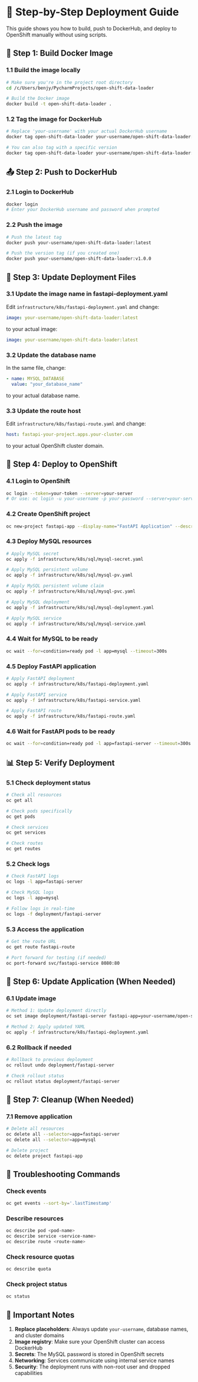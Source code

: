 # 🚀 Step-by-Step Deployment Guide

This guide shows you how to build, push to DockerHub, and deploy to OpenShift manually without using scripts.

## 🐳 Step 1: Build Docker Image

### 1.1 Build the image locally
```bash
# Make sure you're in the project root directory
cd /c/Users/benjy/PycharmProjects/open-shift-data-loader

# Build the Docker image
docker build -t open-shift-data-loader .
```

### 1.2 Tag the image for DockerHub
```bash
# Replace 'your-username' with your actual DockerHub username
docker tag open-shift-data-loader your-username/open-shift-data-loader:latest

# You can also tag with a specific version
docker tag open-shift-data-loader your-username/open-shift-data-loader:v1.0.0
```

## 📤 Step 2: Push to DockerHub

### 2.1 Login to DockerHub
```bash
docker login
# Enter your DockerHub username and password when prompted
```

### 2.2 Push the image
```bash
# Push the latest tag
docker push your-username/open-shift-data-loader:latest

# Push the version tag (if you created one)
docker push your-username/open-shift-data-loader:v1.0.0
```

## 🔧 Step 3: Update Deployment Files

### 3.1 Update the image name in fastapi-deployment.yaml
Edit `infrastructure/k8s/fastapi-deployment.yaml` and change:
```yaml
image: your-username/open-shift-data-loader:latest
```
to your actual image:
```yaml
image: your-username/open-shift-data-loader:latest
```

### 3.2 Update the database name
In the same file, change:
```yaml
- name: MYSQL_DATABASE
  value: "your_database_name"
```
to your actual database name.

### 3.3 Update the route host
Edit `infrastructure/k8s/fastapi-route.yaml` and change:
```yaml
host: fastapi-your-project.apps.your-cluster.com
```
to your actual OpenShift cluster domain.

## 🚀 Step 4: Deploy to OpenShift

### 4.1 Login to OpenShift
```bash
oc login --token=your-token --server=your-server
# Or use: oc login -u your-username -p your-password --server=your-server
```

### 4.2 Create OpenShift project
```bash
oc new-project fastapi-app --display-name="FastAPI Application" --description="FastAPI server with MySQL backend"
```

### 4.3 Deploy MySQL resources
```bash
# Apply MySQL secret
oc apply -f infrastructure/k8s/sql/mysql-secret.yaml

# Apply MySQL persistent volume
oc apply -f infrastructure/k8s/sql/mysql-pv.yaml

# Apply MySQL persistent volume claim
oc apply -f infrastructure/k8s/sql/mysql-pvc.yaml

# Apply MySQL deployment
oc apply -f infrastructure/k8s/sql/mysql-deployment.yaml

# Apply MySQL service
oc apply -f infrastructure/k8s/sql/mysql-service.yaml
```

### 4.4 Wait for MySQL to be ready
```bash
oc wait --for=condition=ready pod -l app=mysql --timeout=300s
```

### 4.5 Deploy FastAPI application
```bash
# Apply FastAPI deployment
oc apply -f infrastructure/k8s/fastapi-deployment.yaml

# Apply FastAPI service
oc apply -f infrastructure/k8s/fastapi-service.yaml

# Apply FastAPI route
oc apply -f infrastructure/k8s/fastapi-route.yaml
```

### 4.6 Wait for FastAPI pods to be ready
```bash
oc wait --for=condition=ready pod -l app=fastapi-server --timeout=300s
```

## 📊 Step 5: Verify Deployment

### 5.1 Check deployment status
```bash
# Check all resources
oc get all

# Check pods specifically
oc get pods

# Check services
oc get services

# Check routes
oc get routes
```

### 5.2 Check logs
```bash
# Check FastAPI logs
oc logs -l app=fastapi-server

# Check MySQL logs
oc logs -l app=mysql

# Follow logs in real-time
oc logs -f deployment/fastapi-server
```

### 5.3 Access the application
```bash
# Get the route URL
oc get route fastapi-route

# Port forward for testing (if needed)
oc port-forward svc/fastapi-service 8080:80
```

## 🔄 Step 6: Update Application (When Needed)

### 6.1 Update image
```bash
# Method 1: Update deployment directly
oc set image deployment/fastapi-server fastapi-app=your-username/open-shift-data-loader:new-tag

# Method 2: Apply updated YAML
oc apply -f infrastructure/k8s/fastapi-deployment.yaml
```

### 6.2 Rollback if needed
```bash
# Rollback to previous deployment
oc rollout undo deployment/fastapi-server

# Check rollout status
oc rollout status deployment/fastapi-server
```

## 🧹 Step 7: Cleanup (When Needed)

### 7.1 Remove application
```bash
# Delete all resources
oc delete all --selector=app=fastapi-server
oc delete all --selector=app=mysql

# Delete project
oc delete project fastapi-app
```

## 🚨 Troubleshooting Commands

### Check events
```bash
oc get events --sort-by='.lastTimestamp'
```

### Describe resources
```bash
oc describe pod <pod-name>
oc describe service <service-name>
oc describe route <route-name>
```

### Check resource quotas
```bash
oc describe quota
```

### Check project status
```bash
oc status
```

## 📝 Important Notes

1. **Replace placeholders**: Always update `your-username`, database names, and cluster domains
2. **Image registry**: Make sure your OpenShift cluster can access DockerHub
3. **Secrets**: The MySQL password is stored in OpenShift secrets
4. **Networking**: Services communicate using internal service names
5. **Security**: The deployment runs with non-root user and dropped capabilities
